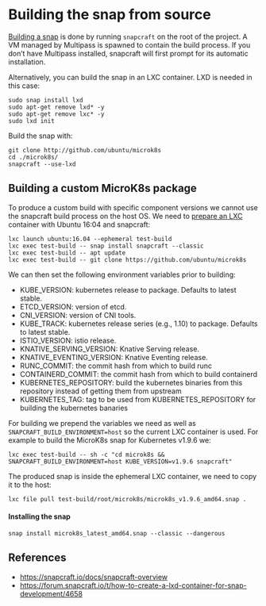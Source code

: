 # Building the snap from source

[Building a snap](https://snapcraft.io/docs/snapcraft-overview) is done by running `snapcraft` on the root of the project.
A VM managed by Multipass is spawned to contain the build process. If you don’t have Multipass installed,
snapcraft will first prompt for its automatic installation.

Alternatively, you can build the snap in an LXC container.
LXD is needed in this case:
```
sudo snap install lxd
sudo apt-get remove lxd* -y
sudo apt-get remove lxc* -y
sudo lxd init
```

Build the snap with:
```
git clone http://github.com/ubuntu/microk8s
cd ./microk8s/
snapcraft --use-lxd
```

## Building a custom MicroK8s package

To produce a custom build with specific component versions we cannot use the snapcraft build process on the host OS. We need to
[prepare an LXC](https://forum.snapcraft.io/t/how-to-create-a-lxd-container-for-snap-development/4658)
container with Ubuntu 16:04 and snapcraft:
```
lxc launch ubuntu:16.04 --ephemeral test-build
lxc exec test-build -- snap install snapcraft --classic
lxc exec test-build -- apt update
lxc exec test-build -- git clone https://github.com/ubuntu/microk8s
```

We can then set the following environment variables prior to building:
 - KUBE_VERSION: kubernetes release to package. Defaults to latest stable.
 - ETCD_VERSION: version of etcd.
 - CNI_VERSION: version of CNI tools.
 - KUBE_TRACK: kubernetes release series (e.g., 1.10) to package. Defaults to latest stable.
 - ISTIO_VERSION: istio release.
 - KNATIVE_SERVING_VERSION: Knative Serving release.
 - KNATIVE_EVENTING_VERSION: Knative Eventing release.
 - RUNC_COMMIT: the commit hash from which to build runc
 - CONTAINERD_COMMIT: the commit hash from which to build containerd
 - KUBERNETES_REPOSITORY: build the kubernetes binaries from this repository instead of getting them from upstream
 - KUBERNETES_TAG: tag to be used from KUBERNETES_REPOSITORY for building the kubernetes banaries


For building we prepend the variables we need as well as `SNAPCRAFT_BUILD_ENVIRONMENT=host` so the current LXC container is used. For example to build the MicroK8s snap for Kubernetes v1.9.6 we:
```
lxc exec test-build -- sh -c "cd microk8s && SNAPCRAFT_BUILD_ENVIRONMENT=host KUBE_VERSION=v1.9.6 snapcraft"
```

The produced snap is inside the ephemeral LXC container, we need to copy it to the host:
```
lxc file pull test-build/root/microk8s/microk8s_v1.9.6_amd64.snap .
```

#### Installing the snap
```
snap install microk8s_latest_amd64.snap --classic --dangerous
```

## References

- https://snapcraft.io/docs/snapcraft-overview
- https://forum.snapcraft.io/t/how-to-create-a-lxd-container-for-snap-development/4658
